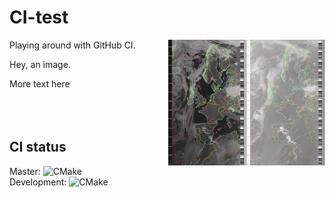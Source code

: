 CI-test
===

<img align="right" width="250" src="apt.png">

Playing around with GitHub CI.

Hey, an image.

More text here
<br/><br/><br/><br/>


## CI status

Master: ![CMake](https://github.com/Xerbo/CI-test/workflows/CMake/badge.svg?branch=master)  
Development: ![CMake](https://github.com/Xerbo/CI-test/workflows/CMake/badge.svg?branch=dev)
